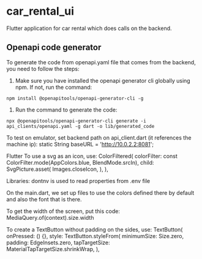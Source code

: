 # car_rental_ui

Flutter application for car rental which does calls on the backend.

## Openapi code generator

To generate the code from openapi.yaml file that comes from the backend, you need to follow the
steps:

1. Make sure you have installed the openapi generator cli globally using npm. If not, run the
   command:

```shell script
npm install @openapitools/openapi-generator-cli -g 
```

1. Run the command to generate the code:

```shell script
npx @openapitools/openapi-generator-cli generate -i api_clients/openapi.yaml -g dart -o lib/generated_code
```

To test on emulator, set backend path on api_client.dart (it references the machine ip):
static String baseURL = 'http://10.0.2.2:8081';

Flutter
To use a svg as an icon, use:
ColorFiltered(
colorFilter: const ColorFilter.mode(AppColors.blue, BlendMode.srcIn),
child: SvgPicture.asset(
Images.closeIcon,
),
),

Libraries:
dontnv is used to read properties from .env file

On the main.dart, we set up files to use the colors defined there by default and also the font that
is there.

To get the width of the screen, put this code:
MediaQuery.of(context).size.width

To create a TextButton without padding on the sides, use:
TextButton(
onPressed: () {},
style: TextButton.styleFrom(
minimumSize: Size.zero,
padding: EdgeInsets.zero,
tapTargetSize: MaterialTapTargetSize.shrinkWrap,
),